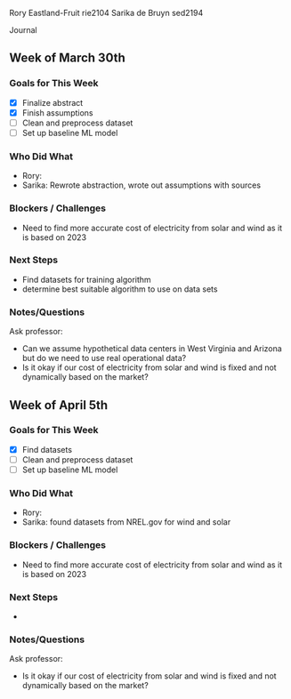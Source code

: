 Rory Eastland-Fruit rie2104
Sarika de Bruyn sed2194

Journal

## Week of March 30th

### Goals for This Week
- [X] Finalize abstract
- [X] Finish assumptions
- [ ] Clean and preprocess dataset
- [ ] Set up baseline ML model

### Who Did What
- Rory: 
- Sarika: Rewrote abstraction, wrote out assumptions with sources

### Blockers / Challenges
- Need to find more accurate cost of electricity from solar and wind as it is based on 2023

### Next Steps
- Find datasets for training algorithm
- determine best suitable algorithm to use on data sets

### Notes/Questions
Ask professor: 
- Can we assume hypothetical data centers in West Virginia and Arizona but do we need to use real operational data?
- Is it okay if our cost of electricity from solar and wind is fixed and not dynamically based on the market?


## Week of April 5th

### Goals for This Week
- [X] Find datasets
- [ ] Clean and preprocess dataset
- [ ] Set up baseline ML model

### Who Did What
- Rory: 
- Sarika: found datasets from NREL.gov for wind and solar

### Blockers / Challenges
- Need to find more accurate cost of electricity from solar and wind as it is based on 2023

### Next Steps
- 

### Notes/Questions
Ask professor: 
- Is it okay if our cost of electricity from solar and wind is fixed and not dynamically based on the market?


